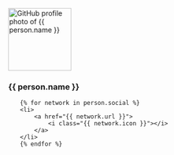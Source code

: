 
<img data-src="{{ person.pic }}" width="128" height="128" class="img-responsive img-circle lazyload" alt="GitHub profile photo of {{ person.name }}" />
<h3>{{ person.name }}</h3>
<ul class="list-inline social-buttons">

    {% for network in person.social %}
    <li>
        <a href="{{ network.url }}">
            <i class="{{ network.icon }}"></i>
        </a>
    </li>
    {% endfor %}
</ul>

